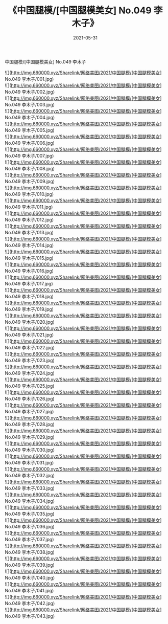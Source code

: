 ﻿---
layout: post
title:  《中国腿模/[中国腿模美女] No.049 李木子》
date:   2021-05-31
img: http://img.660000.xyz/Sharelink/网络美图/2021/中国腿模/[中国腿模美女] No.049 李木子/000.jpg
categories: [美女, 清纯, 唯美]
---

中国腿模/[中国腿模美女] No.049 李木子

 ![](http://img.660000.xyz/Sharelink/网络美图/2021/中国腿模/[中国腿模美女] No.049 李木子/001.jpg) <br>![](http://img.660000.xyz/Sharelink/网络美图/2021/中国腿模/[中国腿模美女] No.049 李木子/002.jpg) <br>![](http://img.660000.xyz/Sharelink/网络美图/2021/中国腿模/[中国腿模美女] No.049 李木子/003.jpg) <br>![](http://img.660000.xyz/Sharelink/网络美图/2021/中国腿模/[中国腿模美女] No.049 李木子/004.jpg) <br>![](http://img.660000.xyz/Sharelink/网络美图/2021/中国腿模/[中国腿模美女] No.049 李木子/005.jpg) <br>![](http://img.660000.xyz/Sharelink/网络美图/2021/中国腿模/[中国腿模美女] No.049 李木子/006.jpg) <br>![](http://img.660000.xyz/Sharelink/网络美图/2021/中国腿模/[中国腿模美女] No.049 李木子/007.jpg) <br>![](http://img.660000.xyz/Sharelink/网络美图/2021/中国腿模/[中国腿模美女] No.049 李木子/008.jpg) <br>![](http://img.660000.xyz/Sharelink/网络美图/2021/中国腿模/[中国腿模美女] No.049 李木子/009.jpg) <br>![](http://img.660000.xyz/Sharelink/网络美图/2021/中国腿模/[中国腿模美女] No.049 李木子/010.jpg) <br>![](http://img.660000.xyz/Sharelink/网络美图/2021/中国腿模/[中国腿模美女] No.049 李木子/011.jpg) <br>![](http://img.660000.xyz/Sharelink/网络美图/2021/中国腿模/[中国腿模美女] No.049 李木子/012.jpg) <br>![](http://img.660000.xyz/Sharelink/网络美图/2021/中国腿模/[中国腿模美女] No.049 李木子/013.jpg) <br>![](http://img.660000.xyz/Sharelink/网络美图/2021/中国腿模/[中国腿模美女] No.049 李木子/014.jpg) <br>![](http://img.660000.xyz/Sharelink/网络美图/2021/中国腿模/[中国腿模美女] No.049 李木子/015.jpg) <br>![](http://img.660000.xyz/Sharelink/网络美图/2021/中国腿模/[中国腿模美女] No.049 李木子/016.jpg) <br>![](http://img.660000.xyz/Sharelink/网络美图/2021/中国腿模/[中国腿模美女] No.049 李木子/017.jpg) <br>![](http://img.660000.xyz/Sharelink/网络美图/2021/中国腿模/[中国腿模美女] No.049 李木子/018.jpg) <br>![](http://img.660000.xyz/Sharelink/网络美图/2021/中国腿模/[中国腿模美女] No.049 李木子/019.jpg) <br>![](http://img.660000.xyz/Sharelink/网络美图/2021/中国腿模/[中国腿模美女] No.049 李木子/020.jpg) <br>![](http://img.660000.xyz/Sharelink/网络美图/2021/中国腿模/[中国腿模美女] No.049 李木子/021.jpg) <br>![](http://img.660000.xyz/Sharelink/网络美图/2021/中国腿模/[中国腿模美女] No.049 李木子/022.jpg) <br>![](http://img.660000.xyz/Sharelink/网络美图/2021/中国腿模/[中国腿模美女] No.049 李木子/023.jpg) <br>![](http://img.660000.xyz/Sharelink/网络美图/2021/中国腿模/[中国腿模美女] No.049 李木子/024.jpg) <br>![](http://img.660000.xyz/Sharelink/网络美图/2021/中国腿模/[中国腿模美女] No.049 李木子/025.jpg) <br>![](http://img.660000.xyz/Sharelink/网络美图/2021/中国腿模/[中国腿模美女] No.049 李木子/026.jpg) <br>![](http://img.660000.xyz/Sharelink/网络美图/2021/中国腿模/[中国腿模美女] No.049 李木子/027.jpg) <br>![](http://img.660000.xyz/Sharelink/网络美图/2021/中国腿模/[中国腿模美女] No.049 李木子/028.jpg) <br>![](http://img.660000.xyz/Sharelink/网络美图/2021/中国腿模/[中国腿模美女] No.049 李木子/029.jpg) <br>![](http://img.660000.xyz/Sharelink/网络美图/2021/中国腿模/[中国腿模美女] No.049 李木子/030.jpg) <br>![](http://img.660000.xyz/Sharelink/网络美图/2021/中国腿模/[中国腿模美女] No.049 李木子/031.jpg) <br>![](http://img.660000.xyz/Sharelink/网络美图/2021/中国腿模/[中国腿模美女] No.049 李木子/032.jpg) <br>![](http://img.660000.xyz/Sharelink/网络美图/2021/中国腿模/[中国腿模美女] No.049 李木子/033.jpg) <br>![](http://img.660000.xyz/Sharelink/网络美图/2021/中国腿模/[中国腿模美女] No.049 李木子/034.jpg) <br>![](http://img.660000.xyz/Sharelink/网络美图/2021/中国腿模/[中国腿模美女] No.049 李木子/035.jpg) <br>![](http://img.660000.xyz/Sharelink/网络美图/2021/中国腿模/[中国腿模美女] No.049 李木子/036.jpg) <br>![](http://img.660000.xyz/Sharelink/网络美图/2021/中国腿模/[中国腿模美女] No.049 李木子/037.jpg) <br>![](http://img.660000.xyz/Sharelink/网络美图/2021/中国腿模/[中国腿模美女] No.049 李木子/038.jpg) <br>![](http://img.660000.xyz/Sharelink/网络美图/2021/中国腿模/[中国腿模美女] No.049 李木子/039.jpg) <br>![](http://img.660000.xyz/Sharelink/网络美图/2021/中国腿模/[中国腿模美女] No.049 李木子/040.jpg) <br>![](http://img.660000.xyz/Sharelink/网络美图/2021/中国腿模/[中国腿模美女] No.049 李木子/041.jpg) <br>![](http://img.660000.xyz/Sharelink/网络美图/2021/中国腿模/[中国腿模美女] No.049 李木子/042.jpg) <br>![](http://img.660000.xyz/Sharelink/网络美图/2021/中国腿模/[中国腿模美女] No.049 李木子/043.jpg) <br>